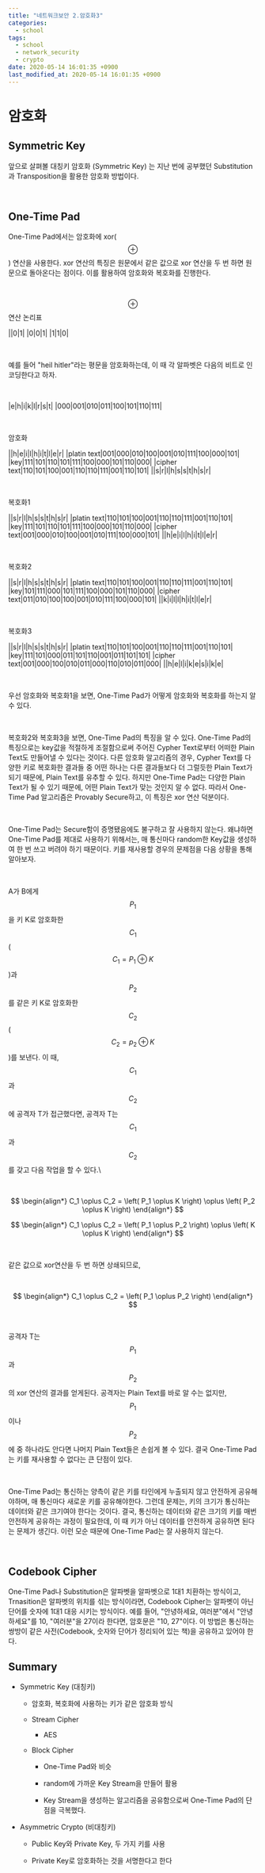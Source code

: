 ```yaml
---
title: "네트워크보안 2.암호화3"
categories:
  - school
tags:
  - school
  - network_security
  - crypto
date: 2020-05-14 16:01:35 +0900
last_modified_at: 2020-05-14 16:01:35 +0900
---
```


# 암호화

## Symmetric Key

앞으로 살펴볼 대칭키 암호화 (Symmetric Key) 는 지난 번에 공부했던 Substitution과 Transposition을 활용한 암호화 방법이다.

<br>

## One-Time Pad

One-Time Pad에서는 암호화에 xor($$\oplus$$) 연산을 사용한다. xor 연산의 특징은 원문에서 같은 값으로 xor 연산을 두 번 하면 원문으로 돌아온다는 점이다. 이를 활용하여 암호화와 복호화를 진행한다.

<br>

$$\oplus$$연산 논리표

||0|1|
|0|0|1|
|1|1|0|

<br>

예를 들어 "heil hitler"라는 평문을 암호화하는데, 이 때 각 알파벳은 다음의 비트로 인코딩한다고 하자.

<br>

|e|h|i|k|l|r|s|t|
|000|001|010|011|100|101|110|111|

<br>

암호화

||h|e|i|l|h|i|t|l|e|r|
|platin text|001|000|010|100|001|010|111|100|000|101|
|key|111|101|110|101|111|100|000|101|110|000|
|cipher text|110|101|100|001|110|110|111|001|110|101|
||s|r|l|h|s|s|t|h|s|r|

<br>

복호화1

||s|r|l|h|s|s|t|h|s|r|
|platin text|110|101|100|001|110|110|111|001|110|101|
|key|111|101|110|101|111|100|000|101|110|000|
|cipher text|001|000|010|100|001|010|111|100|000|101|
||h|e|i|l|h|i|t|l|e|r|

<br>

복호화2

||s|r|l|h|s|s|t|h|s|r|
|platin text|110|101|100|001|110|110|111|001|110|101|
|key|101|111|000|101|111|100|000|101|110|000|
|cipher text|011|010|100|100|001|010|111|100|000|101|
||k|i|l|l|h|i|t|l|e|r|

<br>

복호화3

||s|r|l|h|s|s|t|h|s|r|
|platin text|110|101|100|001|110|110|111|001|110|101|
|key|111|101|000|011|101|110|001|011|101|101|
|cipher text|001|000|100|010|011|000|110|010|011|000|
||h|e|l|i|k|e|s|i|k|e|

<br>

우선 암호화와 복호화1을 보면, One-Time Pad가 어떻게 암호화와 복호화를 하는지 알 수 있다.

<br>

복호화2와 복호화3을 보면, One-Time Pad의 특징을 알 수 있다. One-Time Pad의 특징으로는 key값을 적절하게 조절함으로써 주어진 Cypher Text로부터 어떠한 Plain Text도 만들어낼 수 있다는 것이다. 다른 암호화 알고리즘의 경우, Cypher Text를 다양한 키로 복호화한 결과들 중 어떤 하나는 다른 결과들보다 더 그럴듯한 Plain Text가 되기 때문에, Plain Text를 유추할 수 있다. 하지만 One-Time Pad는 다양한 Plain Text가 될 수 있기 때문에, 어떤 Plain Text가 맞는 것인지 알 수 없다. 따라서 One-Time Pad 알고리즘은 Provably Secure하고, 이 특징은 xor 연산 덕분이다.

<br>

One-Time Pad는 Secure함이 증명됐음에도 불구하고 잘 사용하지 않는다. 왜냐하면 One-Time Pad를 제대로 사용하기 위해서는, 매 통신마다 random한 Key값을 생성하여 한 번 쓰고 버려야 하기 때문이다. 키를 재사용할 경우의 문제점을 다음 상황을 통해 알아보자.

<br>

A가 B에게 $$P_1$$을 키 K로 암호화한 $$C_1$$ ($$C_1 = P_1 \oplus K$$)과 $$P_2$$를 같은 키 K로 암호화한 $$C_2$$ ($$C_2 = p_2 \oplus K$$)를 보낸다. 이 때, $$C_1$$과 $$C_2$$에 공격자 T가 접근했다면, 공격자 T는 $$C_1$$과 $$C_2$$를 갖고 다음 작업을 할 수 있다.\

<br>

$$
\begin{align*}
C_1 \oplus C_2 = \left( P_1 \oplus K \right) \oplus \left( P_2 \oplus K \right)
\end{align*}
$$

$$
\begin{align*}
C_1 \oplus C_2 = \left( P_1 \oplus P_2 \right) \oplus \left( K \oplus K \right)
\end{align*}
$$

<br>

같은 값으로 xor연산을 두 번 하면 상쇄되므로,

<br>

$$
\begin{align*}
C_1 \oplus C_2 = \left( P_1 \oplus P_2 \right)
\end{align*}
$$

<br>

공격자 T는 $$P_1$$과 $$P_2$$의 xor 연산의 결과를 얻게된다. 공격자는 Plain Text를 바로 알 수는 없지만, $$P_1$$이나 $$P_2$$에 중 하나라도 안다면 나머지 Plain Text들은 손쉽게 볼 수 있다. 결국 One-Time Pad는 키를 재사용할 수 없다는 큰 단점이 있다.

<br>

One-Time Pad는 통신하는 양측이 같은 키를 타인에게 누출되지 않고 안전하게 공유해야하며, 매 통신마다 새로운 키를 공유해야한다. 그런데 문제는, 키의 크기가 통신하는 데이터와 같은 크기여야 한다는 것이다. 결국, 통신하는 데이터와 같은 크기의 키를 매번 안전하게 공유하는 과정이 필요한데, 이 때 키가 아닌 데이터를 안전하게 공유하면 된다는 문제가 생긴다. 이런 모순 때문에 One-Time Pad는 잘 사용하지 않는다.

<br>

## Codebook Cipher

One-Time Pad나 Substitution은 알파벳을 알파벳으로 1대1 치환하는 방식이고, Trnasition은 알파벳의 위치를 섞는 방식이라면, Codebook Cipher는 알파벳이 아닌 단어를 숫자에 1대1 대응 시키는 방식이다. 예를 들어, "안녕하세요, 여러분"에서 "안녕하세요"를 10, "여러분"을 27이라 한다면, 암호문은 "10, 27"이다. 이 방법은 통신하는 쌍방이 같은 사전(Codebook, 숫자와 단어가 정리되어 있는 책)을 공유하고 있어야 한다.

## Summary

 - Symmetric Key (대칭키)

   - 암호화, 복호화에 사용하는 키가 같은 암호화 방식

   - Stream Cipher

     - AES

   - Block Cipher

     - One-Time Pad와 비슷

     - random에 가까운 Key Stream을 만들어 활용

     - Key Stream을 생성하는 알고리즘을 공유함으로써 One-Time Pad의 단점을 극복했다.

 - Asymmetric Crypto (비대칭키)

   - Public Key와 Private Key, 두 가지 키를 사용

   - Private Key로 암호화하는 것을 서명한다고 한다